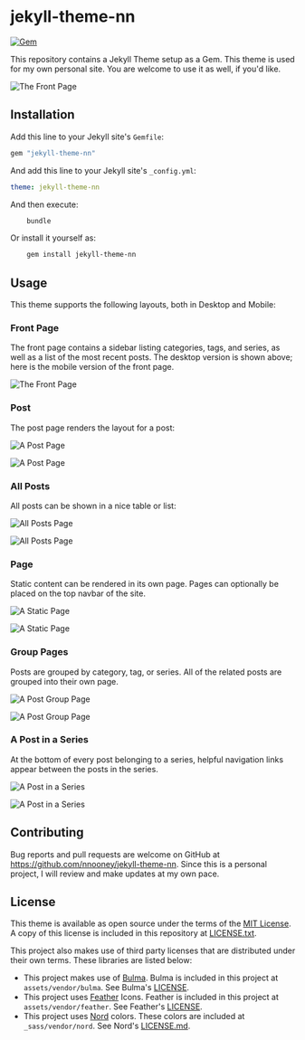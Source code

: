 # jekyll-theme-nn

[![Gem](https://img.shields.io/gem/v/jekyll-theme-nn.svg)](https://rubygems.org/gems/jekyll-theme-nn)

This repository contains a Jekyll Theme setup as a Gem. This theme
is used for my own personal site. You are welcome to use it as
well, if you'd like.

![The Front Page](docs/front-desktop.png?raw=true "Front Page Desktop")

## Installation

Add this line to your Jekyll site's `Gemfile`:

```ruby
gem "jekyll-theme-nn"
```

And add this line to your Jekyll site's `_config.yml`:

```yaml
theme: jekyll-theme-nn
```

And then execute:

```sh
    bundle
```

Or install it yourself as:

```sh
    gem install jekyll-theme-nn
```

## Usage

This theme supports the following layouts, both in Desktop and Mobile:

### Front Page

The front page contains a sidebar listing categories, tags, and series, as well
as a list of the most recent posts. The desktop version is shown above; here is
the mobile version of the front page.

![The Front Page](docs/front-mobile.png?raw=true "Front Page Mobile")

### Post

The post page renders the layout for a post:

![A Post Page](docs/post-desktop.png?raw=true "Post Desktop")

![A Post Page](docs/post-mobile.png?raw=true "Post Mobile")

### All Posts

All posts can be shown in a nice table or list:

![All Posts Page](docs/all-posts-desktop.png?raw=true "All Posts Desktop")

![All Posts Page](docs/all-posts-mobile.png?raw=true "All Posts Mobile")

### Page

Static content can be rendered in its own page. Pages can optionally be placed
on the top navbar of the site.

![A Static Page](docs/page-desktop.png?raw=true "Page Desktop")

![A Static Page](docs/page-mobile.png?raw=true "Page Mobile")

### Group Pages

Posts are grouped by category, tag, or series. All of the related posts are
grouped into their own page.

![A Post Group Page](docs/group-desktop.png?raw=true "Post Group Desktop")

![A Post Group Page](docs/group-mobile.png?raw=true "Post Group Mobile")

### A Post in a Series

At the bottom of every post belonging to a series, helpful navigation links
appear between the posts in the series.

![A Post in a Series](docs/series-desktop.png?raw=true "Series Desktop")

![A Post in a Series](docs/series-mobile.png?raw=true "Series Mobile")

## Contributing

Bug reports and pull requests are welcome on GitHub at
https://github.com/nnooney/jekyll-theme-nn. Since this is a personal project, I
will review and make updates at my own pace.

## License

This theme is available as open source under the terms of the
[MIT License](https://opensource.org/licenses/MIT). A copy of this license is
included in this repository at [LICENSE.txt](LICENSE.txt).

This project also makes use of third party licenses that are distributed under
their own terms. These libraries are listed below:

- This project makes use of [Bulma](https://bulma.io). Bulma is included in this
  project at `assets/vendor/bulma`. See Bulma's
  [LICENSE](assets/vendor/bulma/LICENSE).
- This project uses [Feather](https://feathericons.com/) Icons. Feather is
  included in this project at `assets/vendor/feather`. See Feather's
  [LICENSE](assets/vendor/feather/LICENSE).
- This project uses [Nord](https://arcticicestudio.github.io/nord/) colors.
  These colors are included at `_sass/vendor/nord`. See Nord's
  [LICENSE.md](_sass/vendor/nord/LICENSE.md).
